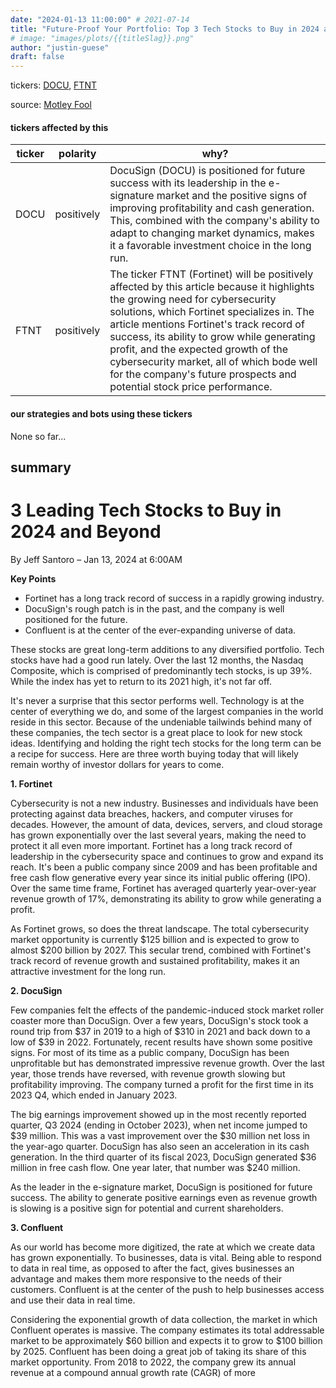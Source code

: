 ```yaml
---
date: "2024-01-13 11:00:00" # 2021-07-14
title: "Future-Proof Your Portfolio: Top 3 Tech Stocks to Buy in 2024 and Beyond"
# image: "images/plots/{{titleSlag}}.png"
author: "justin-guese"
draft: false
---
```

tickers: <a href='https://finance.yahoo.com/quote/DOCU' target='_blank'>DOCU</a>, <a href='https://finance.yahoo.com/quote/FTNT' target='_blank'>FTNT</a> 

source: <a href='https://www.fool.com/investing/2024/01/13/3-leading-tech-stocks-to-buy-in-2024-and-beyond/' target='_blank'>Motley Fool</a>

#### tickers affected by this

| ticker | polarity | why? |
|------------|------------|------------|
| DOCU | positively | DocuSign (DOCU) is positioned for future success with its leadership in the e-signature market and the positive signs of improving profitability and cash generation. This, combined with the company's ability to adapt to changing market dynamics, makes it a favorable investment choice in the long run. |
| FTNT | positively | The ticker FTNT (Fortinet) will be positively affected by this article because it highlights the growing need for cybersecurity solutions, which Fortinet specializes in. The article mentions Fortinet's track record of success, its ability to grow while generating profit, and the expected growth of the cybersecurity market, all of which bode well for the company's future prospects and potential stock price performance. |



#### our strategies and bots using these tickers

None so far...

## summary

# 3 Leading Tech Stocks to Buy in 2024 and Beyond

By Jeff Santoro – Jan 13, 2024 at 6:00AM

**Key Points**

- Fortinet has a long track record of success in a rapidly growing industry.
- DocuSign's rough patch is in the past, and the company is well positioned for the future.
- Confluent is at the center of the ever-expanding universe of data.

These stocks are great long-term additions to any diversified portfolio. Tech stocks have had a good run lately. Over the last 12 months, the Nasdaq Composite, which is comprised of predominantly tech stocks, is up 39%. While the index has yet to return to its 2021 high, it's not far off.

It's never a surprise that this sector performs well. Technology is at the center of everything we do, and some of the largest companies in the world reside in this sector. Because of the undeniable tailwinds behind many of these companies, the tech sector is a great place to look for new stock ideas. Identifying and holding the right tech stocks for the long term can be a recipe for success. Here are three worth buying today that will likely remain worthy of investor dollars for years to come.

**1. Fortinet**

Cybersecurity is not a new industry. Businesses and individuals have been protecting against data breaches, hackers, and computer viruses for decades. However, the amount of data, devices, servers, and cloud storage has grown exponentially over the last several years, making the need to protect it all even more important. Fortinet has a long track record of leadership in the cybersecurity space and continues to grow and expand its reach. It's been a public company since 2009 and has been profitable and free cash flow generative every year since its initial public offering (IPO). Over the same time frame, Fortinet has averaged quarterly year-over-year revenue growth of 17%, demonstrating its ability to grow while generating a profit.

As Fortinet grows, so does the threat landscape. The total cybersecurity market opportunity is currently $125 billion and is expected to grow to almost $200 billion by 2027. This secular trend, combined with Fortinet's track record of revenue growth and sustained profitability, makes it an attractive investment for the long run.

**2. DocuSign**

Few companies felt the effects of the pandemic-induced stock market roller coaster more than DocuSign. Over a few years, DocuSign's stock took a round trip from $37 in 2019 to a high of $310 in 2021 and back down to a low of $39 in 2022. Fortunately, recent results have shown some positive signs. For most of its time as a public company, DocuSign has been unprofitable but has demonstrated impressive revenue growth. Over the last year, those trends have reversed, with revenue growth slowing but profitability improving. The company turned a profit for the first time in its 2023 Q4, which ended in January 2023.

The big earnings improvement showed up in the most recently reported quarter, Q3 2024 (ending in October 2023), when net income jumped to $39 million. This was a vast improvement over the $30 million net loss in the year-ago quarter. DocuSign has also seen an acceleration in its cash generation. In the third quarter of its fiscal 2023, DocuSign generated $36 million in free cash flow. One year later, that number was $240 million.

As the leader in the e-signature market, DocuSign is positioned for future success. The ability to generate positive earnings even as revenue growth is slowing is a positive sign for potential and current shareholders.

**3. Confluent**

As our world has become more digitized, the rate at which we create data has grown exponentially. To businesses, data is vital. Being able to respond to data in real time, as opposed to after the fact, gives businesses an advantage and makes them more responsive to the needs of their customers. Confluent is at the center of the push to help businesses access and use their data in real time.

Considering the exponential growth of data collection, the market in which Confluent operates is massive. The company estimates its total addressable market to be approximately $60 billion and expects it to grow to $100 billion by 2025. Confluent has been doing a great job of taking its share of this market opportunity. From 2018 to 2022, the company grew its annual revenue at a compound annual growth rate (CAGR) of more